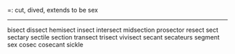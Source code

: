 =: cut, dived, extends to be sex

---
bisect
dissect
hemisect
insect
intersect
midsection
prosector
resect
sect
sectary
sectile
section
transect
trisect
vivisect
secant
secateurs
segment
sex
cosec
cosecant
sickle
